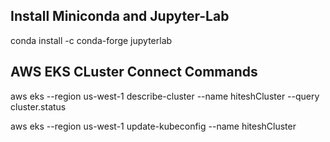 ## Install Miniconda and Jupyter-Lab

conda install -c conda-forge jupyterlab

## AWS EKS CLuster Connect Commands

aws eks --region us-west-1 describe-cluster --name hiteshCluster --query cluster.status

aws eks --region us-west-1 update-kubeconfig --name hiteshCluster

